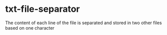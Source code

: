 # txt-file-separator
The content of each line of the file is separated and stored in two other files based on one character
